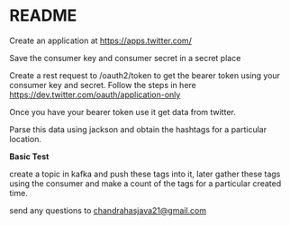 # README #

Create an application at https://apps.twitter.com/

Save the consumer key and consumer secret in a secret place

Create a rest request to /oauth2/token to get the bearer token using your consumer key and secret. Follow the steps in here https://dev.twitter.com/oauth/application-only

Once you have your bearer token use it get data from twitter.

Parse this data using jackson and obtain the hashtags for a particular location.

**Basic Test**

create a topic in kafka and push these tags into it, later gather these tags using the consumer and make a count of the tags for a particular created time.

send any questions to chandrahasjava21@gmail.com